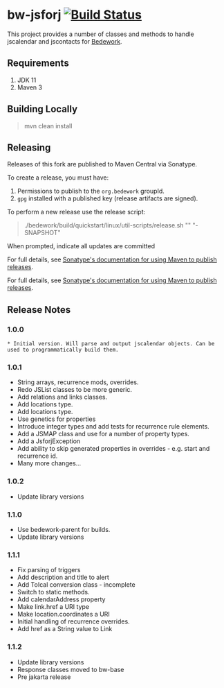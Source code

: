# bw-jsforj [![Build Status](https://travis-ci.org/Bedework/bw-jsforj.svg)](https://travis-ci.org/Bedework/bw-jsforj)

This project provides a number of classes and methods to handle jscalendar and jscontacts for
[Bedework](https://www.apereo.org/projects/bedework).

## Requirements

1. JDK 11
2. Maven 3

## Building Locally

> mvn clean install

## Releasing

Releases of this fork are published to Maven Central via Sonatype.

To create a release, you must have:

1. Permissions to publish to the `org.bedework` groupId.
2. `gpg` installed with a published key (release artifacts are signed).

To perform a new release use the release script:

> ./bedework/build/quickstart/linux/util-scripts/release.sh <module-name> "<release-version>" "<new-version>-SNAPSHOT"

When prompted, indicate all updates are committed

For full details, see [Sonatype's documentation for using Maven to publish releases](http://central.sonatype.org/pages/apache-maven.html).

For full details, see [Sonatype's documentation for using Maven to publish releases](http://central.sonatype.org/pages/apache-maven.html).

## Release Notes
### 1.0.0
    * Initial version. Will parse and output jscalendar objects. Can be used to programmatically build them.

### 1.0.1
 * String arrays, recurrence mods, overrides.
 * Redo JSList classes to be more generic.
 * Add relations and links classes.
 * Add locations type.
 * Add locations type.
 * Use genetics for properties
 * Introduce integer types and add tests for recurrence rule elements.
 * Add a JSMAP class and use for a number of property types.
 * Add a JsforjException
 * Add ability to skip generated properties in overrides - e.g. start and recurrence id.
 * Many more changes...

### 1.0.2
* Update library versions

### 1.1.0
* Use bedework-parent for builds.
* Update library versions

### 1.1.1
* Fix parsing of triggers
* Add description and title to alert
* Add ToIcal conversion class - incomplete
* Switch to static methods.
* Add calendarAddress property
* Make link.href a URI type
* Make location.coordinates a URI
* Initial handling of recurrence overrides.
* Add href as a String value to Link

### 1.1.2
* Update library versions
* Response classes moved to bw-base
* Pre jakarta release
